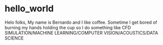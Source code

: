 # hello_world

Helo folks, My name is Bernardo and I like coffee. Sometime I get bored of burning my hands holding the cup so I do something like CFD SIMULATION/MACHINE LEARNING/COMPUTER VISION/ACOUSTICS/DATA SCIENCE

